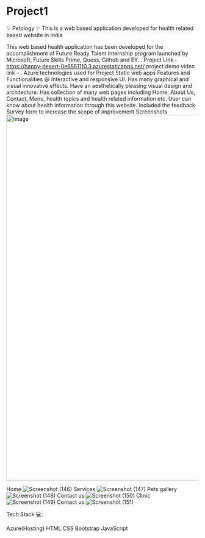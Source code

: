 # Project1
✨ Petology ✨
This is a web based application developed for health related based website in india

This web based health application has been developed for the accomplishment of Future Ready Talent Internship program launched by Microsoft, Future Skills Prime, Quess, Github and EY.
.
Project Link -https://happy-desert-0e6551110.3.azurestaticapps.net/
project demo video link - 
.
Azure technologies used for Project
Static web apps
Features and Functionalities 😃
Interactive and responsive UI.
Has many graphical and visual innovative effects.
Have an aesthetically pleasing visual design and architecture.
Has collection of many web pages including Home, About Us, Contact, Menu, health topics and health related information etc.
User can know about health information through this website.
Included the feedback Survey form to increase the scope of improvement
Screenshots
<img width="959" alt="image" src="https://github.com/BhanuSandeepVellalacheruvu/Project1/assets/118993028/df34e4e2-fca5-475c-a031-338b02434c4d">


Home
 ![Screenshot (146)](https://github.com/BhanuSandeepVellalacheruvu/Project1/assets/118993028/2c3cbba5-1a18-47d1-b9fc-c580a985b80b)
Services
![Screenshot (147)](https://github.com/BhanuSandeepVellalacheruvu/Project1/assets/118993028/8387da1c-0d65-4d42-a5ae-fac043aabf69)
Pets gallery
![Screenshot (148)](https://github.com/BhanuSandeepVellalacheruvu/Project1/assets/118993028/970a36ba-bc6b-49c0-aea5-abe3f3b8c95a)
Contact us
![Screenshot (150)](https://github.com/BhanuSandeepVellalacheruvu/Project1/assets/118993028/f34a892d-bf0d-4f2e-946f-27290814459c)
Clinic
![Screenshot (149)](https://github.com/BhanuSandeepVellalacheruvu/Project1/assets/118993028/d136e6b0-28fb-497e-8676-b8efa0679525)
Contact us
![Screenshot (151)](https://github.com/BhanuSandeepVellalacheruvu/Project1/assets/118993028/b97dcbef-cabf-4a9e-9bb2-582e4f0d6397)


Tech Stack 💻:

 Azure(Hosting)
 HTML
 CSS
 Bootstrap
 JavaScript
